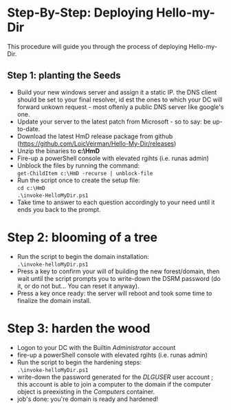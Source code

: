 # Step-By-Step: Deploying Hello-my-Dir 
This procedure will guide you through the process of deploying Hello-my-Dir. 

## Step 1: planting the Seeds
+ Build your new windows server and assign it a static IP. the DNS client should be set to your final resolver, id est the ones to which your DC will forward unkown request - most oftenly a public DNS server like google's one.
+ Update your server to the latest patch from Microsoft - so to say: be up-to-date.
+ Download the latest HmD release package from github (https://github.com/LoicVeirman/Hello-My-Dir/releases)
+ Unzip the binaries to __c:\HmD__ 
+ Fire-up a powerShell console with elevated rgihts (i.e. runas admin)
+ Unblock the files by running the command:  
`get-ChildItem c:\HmD -recurse | unblock-file`  
+ Run the script once to create the setup file:  
`cd c:\HmD`  
`.\invoke-HelloMyDir.ps1`    
+ Take time to answer to each question accordingly to your need until it ends you back to the prompt.

# Step 2: blooming of a tree
+ Run the script to begin the domain installation:  
`.\invoke-helloMyDir.ps1`  
+ Press a key to confirm your will of building the new forest/domain, then wait until the script prompts you to write-down the DSRM password (do it, or do not but... You can reset it anyway).
+ Press a key once ready: the server will reboot and took some time to finalize the domain install.

# Step 3: harden the wood
+ Logon to your DC with the Builtin _Administrator_ account  
+ fire-up a powerShell console with elevated rgihts (i.e. runas admin)  
+ Run the script to begin the hardening steps:  
`.\invoke-helloMyDir.ps1`  
+ write-down the password generated for the _DLGUSER_ user account ; this account is able to join a computer to the domain if the computer object is preexisting in the _Computers_ container.  
+ job's done: you're domain is ready and hardened!  
